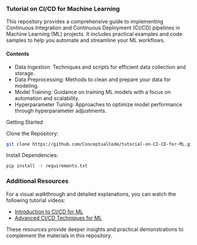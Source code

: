 ### Tutorial on CI/CD for Machine Learning
This repository provides a comprehensive guide to implementing Continuous Integration and Continuous Deployment (CI/CD) pipelines in Machine Learning (ML) projects. It includes practical examples and code samples to help you automate and streamline your ML workflows.

#### Contents
- Data Ingestion: Techniques and scripts for efficient data collection and storage.
- Data Preprocessing: Methods to clean and prepare your data for modeling.
- Model Training: Guidance on training ML models with a focus on automation and scalability.
- Hyperparameter Tuning: Approaches to optimize model performance through hyperparameter adjustments.

Getting Started

Clone the Repository:

```bash
git clone https://github.com/ConceptualCode/tutorial-on-CI-CD-for-ML.git
```
Install Dependencies:

```bash
pip install -r requirements.txt
```

### Additional Resources

For a visual walkthrough and detailed explanations, you can watch the following tutorial videos:

- [Introduction to CI/CD for ML](https://youtu.be/Abjn0_pVR2c)
- [Advanced CI/CD Techniques for ML](https://youtu.be/gue9pOaeQHE)

These resources provide deeper insights and practical demonstrations to complement the materials in this repository.